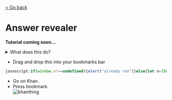 [< Go back](https://github.com/ilytobias/Khan-Destroyer)
# Answer revealer
  
  **Tutorial coming soon...**
  <details>
    <summary>What does this do?</summary>
    
  *It shows the answer to questions..*
  
 ![image](https://github.com/ilytobias/Khan-Destroyer/assets/165577429/0a03776e-bb84-44c3-bc53-410564e0995b)

  </details>

* Drag and drop this into your bookmarks bar
  
```js
javascript:if(window.e!==undefined){alert("already ran")}else{let n=JSON.parse;JSON.parse=function(t){let e=n(t);try{let t=JSON.parse(e.data.assessmentItem.item.itemData);t.question.content=t.question.content+"[[☃ explanation 2]]";console.log(t);t.question.widgets["explanation 2"]={alignment:"default",graded:true,options:{explanation:t.hints[t.hints.length-1].content,hidePrompt:"Hide",showPrompt:"Answer",static:false,widgets:t.hints[t.hints.length-1].widgets},static:false,type:"explanation",version:{major:0,minor:0}};e.data.assessmentItem.item.itemData=JSON.stringify(t)}catch(t){}return e}}window.e=true;document.write(document.getElementsByTagName("html")[0].outerHTML);
```  
* Go on Khan.
* Press bookmark.
  <br>
![khanthing](https://github.com/ilytobias/Khan-Destroyer/assets/165577429/7a77ee4e-8d84-4135-b97c-5408b16f780b)
